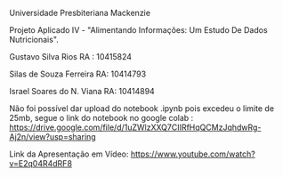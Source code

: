 Universidade Presbiteriana Mackenzie

Projeto Aplicado IV - "Alimentando Informações: Um Estudo De Dados Nutricionais".

Gustavo Silva Rios RA : 10415824

Silas de Souza Ferreira RA: 10414793

Israel Soares do N. Viana RA: 10414894


Não foi possível dar upload do notebook .ipynb pois excedeu o limite de 25mb, segue o link do notebook no google colab : https://drive.google.com/file/d/1uZWlzXXQ7CIIRfHqQCMzJqhdwRg-Aj2n/view?usp=sharing

Link da Apresentação em Vídeo: https://www.youtube.com/watch?v=E2q04R4dRF8
